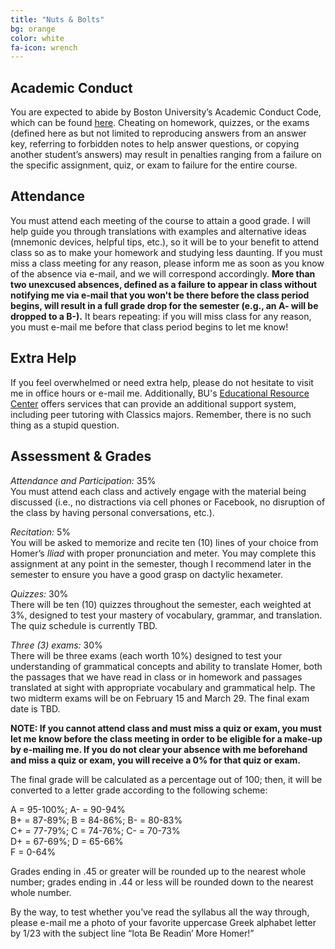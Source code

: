 ```yaml
---
title: "Nuts & Bolts"
bg: orange
color: white
fa-icon: wrench
---
```


## Academic Conduct
You are expected to abide by Boston University’s Academic Conduct Code, which can be found [here](http://www.bu.edu/academics/resources/academic-conduct-code). Cheating on homework, quizzes, or the exams (defined here as but not limited to reproducing answers from an answer key, referring to forbidden notes to help answer questions, or copying another student’s answers) may result in penalties ranging from a failure on the specific assignment, quiz, or exam to failure for the entire course.

## Attendance
You must attend each meeting of the course to attain a good grade. I will help guide you through translations with examples and alternative ideas (mnemonic devices, helpful tips, etc.), so it will be to your benefit to attend class so as to make your homework and studying less daunting. If you must miss a class meeting for any reason, please inform me as soon as you know of the absence via e-mail, and we will correspond accordingly. **More than two unexcused absences, defined as a failure to appear in class without notifying me via e-mail that you won't be there before the class period begins, will result in a full grade drop for the semester (e.g., an A- will be dropped to a B-).** It bears repeating: if you will miss class for any reason, you must e-mail me before that class period begins to let me know!

## Extra Help
If you feel overwhelmed or need extra help, please do not hesitate to visit me in office hours or e-mail me. Additionally, BU's [Educational Resource Center](bu.edu/erc) offers  services that can provide an additional support system, including peer tutoring with Classics majors. Remember, there is no such thing as a stupid question.

## Assessment & Grades

*Attendance and Participation:* 35%  
You must attend each class and actively engage with the material being discussed (i.e., no distractions via cell phones or Facebook, no disruption of the class by having personal conversations, etc.).

*Recitation:* 5%  
You will be asked to memorize and recite ten (10) lines of your choice from Homer’s *Iliad* with proper pronunciation and meter. You may complete this assignment at any point in the semester, though I recommend later in the semester to ensure you have a good grasp on dactylic hexameter.

*Quizzes:* 30%  
There will be ten (10) quizzes throughout the semester, each weighted at 3%, designed to test your mastery of vocabulary, grammar, and translation. The quiz schedule is currently TBD.

*Three (3) exams:* 30%  
There will be three exams (each worth 10%) designed to test your understanding of grammatical concepts and ability to translate Homer, both the passages that we have read in class or in homework and passages translated at sight with appropriate vocabulary and grammatical help. The two midterm exams will be on February 15 and March 29. The final exam date is TBD.

**NOTE: If you cannot attend class and must miss a quiz or exam, you must let me know before the class meeting in order to be eligible for a make-up by e-mailing me. If you do not clear your absence with me beforehand and miss a quiz or exam, you will receive a 0% for that quiz or exam.**

The final grade will be calculated as a percentage out of 100; then, it will be converted to a letter grade according to the following scheme:

A = 95-100%; A- = 90-94%  
B+ = 87-89%; B = 84-86%; B- = 80-83%  
C+ = 77-79%; C = 74-76%; C- = 70-73%  
D+ = 67-69%; D = 65-66%  
F = 0-64%

Grades ending in .45 or greater will be rounded up to the nearest whole number; grades ending in .44 or less will be rounded down to the nearest whole number.

By the way, to test whether you’ve read the syllabus all the way through, please e-mail me a photo of your favorite uppercase Greek alphabet letter by 1/23 with the subject line “Iota Be Readin’ More Homer!”